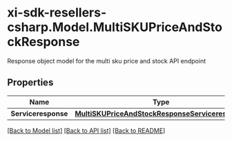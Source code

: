 # xi-sdk-resellers-csharp.Model.MultiSKUPriceAndStockResponse
Response object model for the multi sku price and stock API endpoint

## Properties

Name | Type | Description | Notes
------------ | ------------- | ------------- | -------------
**Serviceresponse** | [**MultiSKUPriceAndStockResponseServiceresponse**](MultiSKUPriceAndStockResponseServiceresponse.md) |  | [optional] 

[[Back to Model list]](../README.md#documentation-for-models) [[Back to API list]](../README.md#documentation-for-api-endpoints) [[Back to README]](../README.md)

